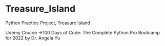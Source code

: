 # Treasure_Island
Python Practice Project, Treasure Island

Udemy Course ->100 Days of Code: The Complete Python Pro Bootcamp for 2022 by Dr. Angela Yu
